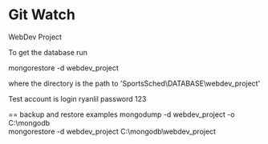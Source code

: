 # Git Watch
WebDev Project

To get the database run

mongorestore -d webdev_project <directory>

where the directory is the path to 'SportsSched\DATABASE\webdev_project'

Test account is 
login    ryanlil
password 123

==
backup and restore examples
mongodump -d webdev_project -o C:\mongodb\
mongorestore -d webdev_project C:\mongodb\webdev_project

